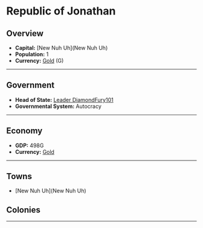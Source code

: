 # Republic of Jonathan

## Overview

- **Capital:** [New Nuh Uh](New Nuh Uh)
- **Population:** 1
- **Currency:** [Gold](Gold) (G)

---

## Government

- **Head of State:** [Leader DiamondFury101](DiamondFury101)
- **Governmental System:** Autocracy

---

## Economy

- **GDP:** <!-- GDP -->498G<!-- GDP -->
- **Currency:** [Gold](Gold)

---

## Towns

- [New Nuh Uh](New Nuh Uh)

## Colonies



---